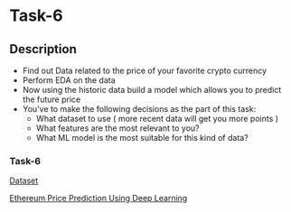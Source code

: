 # Task-6


## Description
- Find out Data related to the price of your favorite crypto currency 
- Perform EDA on the data 
-  Now using the historic data build a model which allows you to predict the future price 
-  You've to make the following decisions as the part of this task: 
    - What dataset to use ( more recent data will get you more points ) 
    - What features are the most relevant to you?
    - What ML model is the most suitable for this kind of data? 

### Task-6
[Dataset](/Data%20Science/Task-6/Binance_ETHUSDT_d.csv)

[Ethereum Price Prediction Using Deep Learning](/Data%20Science/Task-6/Task-6.ipynb) 

